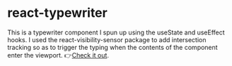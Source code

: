# react-typewriter

 This is a typewriter component I spun up using the useState and useEffect hooks. I used the react-visibility-sensor package to add intersection tracking so as to trigger the typing when the contents of the component enter the viewport.
 👉[Check it out](https://romansenin.github.io/react-typewriter/).